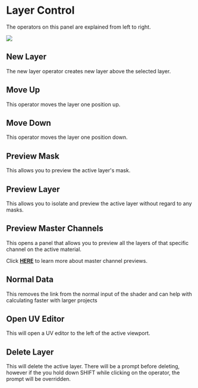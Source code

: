 # Layer Control

The operators on this panel are explained from left to right.

![](../img/panel_control_layer.png)

## New Layer

The new layer operator creates new layer above the selected layer.

## Move Up

This operator moves the layer one position up.

## Move Down

This operator moves the layer one position down.

## Preview Mask

This allows you to preview the active layer's mask.

## Preview Layer

This allows you to isolate and preview the active layer without regard to any masks.

## Preview Master Channels

This opens a panel that allows you to preview all the layers of that specific channel on the active material.

Click **[HERE](./preview.md)** to learn more about master channel previews.

## Normal Data

This removes the link from the normal input of the shader and can help with calculating faster with larger projects

## Open UV Editor

This will open a UV editor to the left of the active viewport.

## Delete Layer

This will delete the active layer. There will be a prompt before deleting, however if the you hold down SHIFT while clicking on the operator, the prompt will be overridden.
